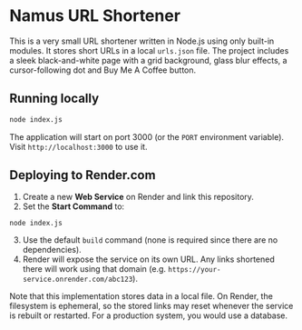 # Namus URL Shortener

This is a very small URL shortener written in Node.js using only built-in modules. It stores short URLs in a local `urls.json` file. The project includes a sleek black-and-white page with a grid background, glass blur effects, a cursor-following dot and Buy Me A Coffee button.

## Running locally

```bash
node index.js
```

The application will start on port 3000 (or the `PORT` environment variable). Visit `http://localhost:3000` to use it.

## Deploying to Render.com

1. Create a new **Web Service** on Render and link this repository.
2. Set the **Start Command** to:

```
node index.js
```

3. Use the default `build` command (none is required since there are no dependencies).
4. Render will expose the service on its own URL. Any links shortened there will work using that domain (e.g. `https://your-service.onrender.com/abc123`).

Note that this implementation stores data in a local file. On Render, the filesystem is ephemeral, so the stored links may reset whenever the service is rebuilt or restarted. For a production system, you would use a database.
